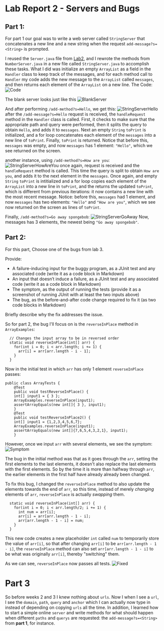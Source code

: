 # Lab Report 2 - Servers and Bugs
## Part 1: 
For part 1 our goal was to write a web server called `StringServer` that concatenates a new line and a new string when the request 
`add-message?s=<String>` is prompted. 

I reused the `Server.java` file from [Lab2](https://github.com/pmckenna2425/wavelet), and I rewrote the methods from `NumberServer.java` in a new file called `StringServer.java` to accomplish these tasks.
What I did was initialize an empty `ArrayList` as a field in the `Handler` class to keep track of the messages, and for each method call to `Handler` my code adds the new message to the `ArrayList` called `messages`, and then returns each element of the `ArrayList` on a new line. 
The Code: 
![Code](StringServerCode.png)

The blank server looks just like this
![BlankServer](https://github.com/pmckenna2425/cse15l-lab-reports/blob/main/StringServer%20base.png)

And after performing `/add-method?s=Hello`, we get this: 
![StringServerHello](https://github.com/pmckenna2425/cse15l-lab-reports/blob/main/StringServerHello.png)
after the `/add-message?s=Hello` request is received, the `handleRequest` method in the `Handler` class is called. First, it checks to make sure that the appropriate path and query were performed, then it splits the query to obtain `Hello`, and adds it to `messages`. Next an empty `String` `toPrint` is initialized, and a for loop concatenates each element of the `messages` into a new line of `toPrint`. Finally, `toPrint` is returned. 
Notice that before this, `messages` was empty, and now `messages` has 1 element: `"Hello"`, which we see returned on the screen. 

another instance, using `/add-method?s=How are you`:
![StringServerHowAreYou](https://github.com/pmckenna2425/cse15l-lab-reports/blob/main/StringServerHowAreYou.png)
once again, request is received and the `handleRequest` method is called. This time the query is split to obtain `How are you`, and adds it to the next element in the `messages`. Once again, and empty `String` `toPrint` is intitialized and a for loop copies each element of the `ArrayList` into a new line in `toPrint`, and the returns the updated `toPrint`, which is different from previous iterations: it now contains a new line with the most recent message. 
Notice: before this, `messages` had 1 element, and now `messages` has two elements: `"Hello"` and `"How are you"`, which we see now returned on the screen as lines of `toPrint`. 

Finally, `/add-method?s=Go away spongebob`:
![StringServerGoAway](https://github.com/pmckenna2425/cse15l-lab-reports/blob/main/StringServerGoAway.png)
Now, messages has 3 elements, the newest being `"Go away spongebob"`. 



## Part 2: 
For this part, 
Choose one of the bugs from lab 3.

Provide:
* A failure-inducing input for the buggy program, as a JUnit test and any associated code (write it as a code block in Markdown)
* An input that doesn’t induce a failure, as a JUnit test and any associated code (write it as a code block in Markdown)
* The symptom, as the output of running the tests (provide it as a screenshot of running JUnit with at least the two inputs above)
* The bug, as the before-and-after code change required to fix it (as two code blocks in Markdown)
 
Briefly describe why the fix addresses the issue.

So for part 2, the bug I'll focus on is the `reverseInPlace` method in `ArrayExamples`:
```
  // Changes the input array to be in reversed order
  static void reverseInPlace(int[] arr) {
    for(int i = 0; i < arr.length; i += 1) {
      arr[i] = arr[arr.length - i - 1];
    }
  }
```
Now in the initial test in which `arr` has only 1 element `reverseInPlace` passes: 
```
public class ArrayTests {
	@Test 
	public void testReverseInPlace() {
    int[] input1 = { 3 };
    ArrayExamples.reverseInPlace(input1);
    assertArrayEquals(new int[]{ 3 }, input1);
	}
 	@Test 
	public void testReverseInPlace2() {
    int[] input1 = {1,2,3,4,5,6,7};
    ArrayExamples.reverseInPlace(input1);
    assertArrayEquals(new int[]{7,6,5,4,3,2,1}, input1);
	}
```
However, once we input `arr` with several elements, we see the symptom: 
![Symptom](ArrayTest1.png) 

The bug in the initial method was that as it goes through the `arr`, setting the first elements to the last elements, it doesn't also replace the last elements with the first elements. So by the time it is more than halfway through `arr`, the earlier elements in the first half have already already been changed. 

To fix this bug, I changed the `reverseInPlace` method to also update the elements towards the end of `arr`, so this time, instead of merely *changing* elements of `arr`, `reverseInPlace` is actually *swapping* them. 
```
  static void reverseInPlace(int[] arr) {
    for(int i = 0; i < arr.length/2; i += 1) {
      int num = arr[i];
      arr[i] = arr[arr.length - 1 - i];
      arr[arr.length - 1 - i] = num; 
    }
  } 
```
This new code creates a new placeholder `int` called `num` to temporarily store the value of `arr[i]`, so that after changing `arr[i]` to be `arr[arr.length - 1 - i]`, the `reserveInPlace` method can also set `arr[arr.length - 1 - i]` to be what was originally `arr[i]`, thereby "switching" them. 

As we can see, `reverseInPlace` now passes all tests. 
![Fixed](ArrayTest2.png) 



# Part 3
So before weeks 2 and 3 I knew nothing about `urls`. Now I when I see a `url`, I see the `domain`, `path`, `query` and `anchor` which I can actually now type in instead of depending on copying `urls` all the time. In addition, I learned how to start a simple online `server` and write methods for what should happen when different `paths` and `querys` are requested: the `add-message?s=<String>` from **part 1**, for instance. 
